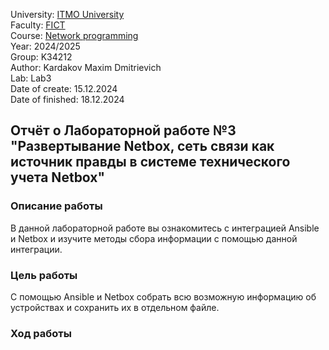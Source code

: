 University: [ITMO University](https://itmo.ru/ru/)  
Faculty: [FICT](https://fict.itmo.ru)  
Course: [Network programming](https://github.com/itmo-ict-faculty/network-programming)  
Year: 2024/2025  
Group: K34212  
Author: Kardakov Maxim Dmitrievich  
Lab: Lab3  
Date of create: 15.12.2024  
Date of finished: 18.12.2024 

## Отчёт о Лабораторной работе №3 <br>"Развертывание Netbox, сеть связи как источник правды в системе технического учета Netbox"

### Описание работы

В данной лабораторной работе вы ознакомитесь с интеграцией Ansible и Netbox и изучите методы сбора информации с помощью данной интеграции.


### Цель работы

С помощью Ansible и Netbox собрать всю возможную информацию об устройствах и сохранить их в отдельном файле.


### Ход работы
